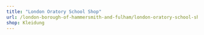 ```yaml
---
title: "London Oratory School Shop"
url: /london-borough-of-hammersmith-and-fulham/london-oratory-school-shop/
shop: Kleidung
---
```


